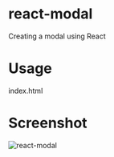 # react-modal
Creating a modal using React

# Usage
index.html

# Screenshot
![react-modal](https://user-images.githubusercontent.com/31448950/33104420-e02ac928-cedc-11e7-9095-66017bbb1dae.gif)
